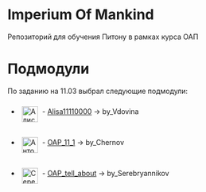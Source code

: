 # Imperium Of Mankind
Репозиторий для обучения Питону в рамках курса ОАП
# Подмодули
По заданию на 11.03 выбрал следующие подмодули:
* <span><a href="https://github.com/Alisa11110000/" target="_blank" title="LisaVdovina"><img src="https://avatars.githubusercontent.com/u/79804290?s=400&v=4" alt="Алиса Вдовина" width="32" height="32" align="middle" vspace="8" hspace="5"></a> - <a href="https://github.com/Alisa11110000/oap_progi" target="_blank">Alisa11110000</a> -> by_Vdovina</span>

* <span><a href="https://github.com/macJIuHa/" target="_blank" title="macJIuHa"><img src="https://avatars.githubusercontent.com/u/23420290?s=460&v=4" alt="Антон Чернов" width="32" height="32" align="middle" vspace="8" hspace="5"></a> - <a href="https://github.com/macJIuHa/OAP_11_1" target="_blank">OAP_11_1</a> -> by_Chernov</span>

* <span><a href="https://github.com/StudLabs" target="_blank" title="StudLabs"><img src="https://avatars.githubusercontent.com/u/56088924?s=200&v=4" alt="Серебрянников Олег" width="32" height="32" align="middle" vspace="8" hspace="5"></a> - <a href="https://github.com/StudLabs/OAP_tell_about" target="_blank">OAP_tell_about</a> -> by_Serebryannikov</span>
